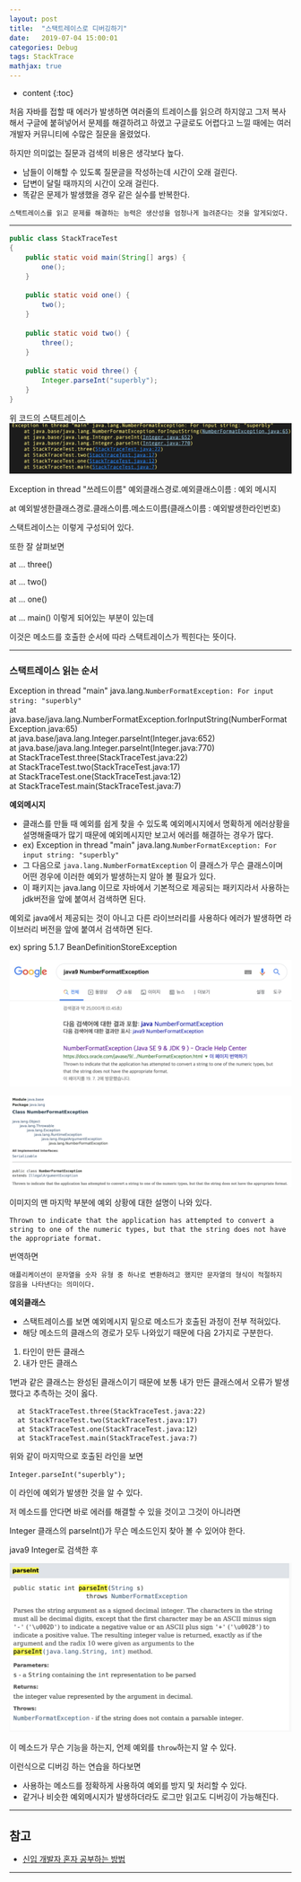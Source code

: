 ```yaml
---
layout: post
title:  "스택트레이스로 디버깅하기"
date:   2019-07-04 15:00:01
categories: Debug
tags: StackTrace
mathjax: true
---
```


* content
{:toc}

    
처음 자바를 접할 때 에러가 발생하면 여러줄의 트레이스를 읽으려 하지않고 그저 복사해서 구글에 붙혀넣어서 문제를 해결하려고 하였고 구글로도 어렵다고
느낄 때에는 여러 개발자 커뮤니티에 수많은 질문을 올렸었다.

하지만 의미없는 질문과 검색의 비용은 생각보다 높다.

- 남들이 이해할 수 있도록 질문글을 작성하는데 시간이 오래 걸린다.
- 답변이 달릴 때까지의 시간이 오래 걸린다.
- 똑같은 문제가 발생했을 경우 같은 실수를 반복한다.  

`스택트레이스를 읽고 문제를 해결하는 능력은 생산성을 엄청나게 늘려준다는 것을 알게되었다.`



---
```java
public class StackTraceTest
{
    public static void main(String[] args) {
        one();
    }

    public static void one() {
        two();
    }

    public static void two() {
        three();
    }

    public static void three() {
        Integer.parseInt("superbly");
    }
}
```
위 코드의 스택트레이스
![trace](/img/trace.png)

Exception in thread "쓰레드이름" 예외클래스경로.예외클래스이름 : 예외 메시지

at 예외발생한클래스경로.클래스이름.메소드이름(클래스이름 : 예외발생한라인번호)

스택트레이스는 이렇게 구성되어 있다.

또한 잘 살펴보면

at ... three()

at ... two()

at ... one()

at ... main() 이렇게 되어있는 부분이 있는데

이것은 메소드를 호출한 순서에 따라 스택트레이스가 찍힌다는 뜻이다.



---
### 스택트레이스 읽는 순서  

Exception in thread "main" java.lang.`NumberFormatException: For input string: "superbly"`  
	at java.base/java.lang.NumberFormatException.forInputString(NumberFormatException.java:65)  
	at java.base/java.lang.Integer.parseInt(Integer.java:652)  
	at java.base/java.lang.Integer.parseInt(Integer.java:770)  
	at StackTraceTest.three(StackTraceTest.java:22)  
	at StackTraceTest.two(StackTraceTest.java:17)  
	at StackTraceTest.one(StackTraceTest.java:12)  
	at StackTraceTest.main(StackTraceTest.java:7)  

**예외메시지**   
- 클래스를 만들 때 예외를 쉽게 찾을 수 있도록 예외메시지에서 명확하게 에러상황을 설명해줄때가 많기 때문에 예외메시지만 보고서 에러를 해결하는 경우가 많다.
- ex) Exception in thread "main" java.lang.`NumberFormatException: For input string: "superbly"`  
- 그 다음으로 `java.lang.NumberFormatException` 이 클래스가 무슨 클래스이며 어떤 경우에 이러한 예외가 발생하는지 알아 볼 필요가 있다.
- 이 패키지는 java.lang 이므로 자바에서 기본적으로 제공되는 패키지라서 사용하는 jdk버전을 앞에 붙여서 검색하면 된다.  

예외로 java에서 제공되는 것이 아니고 다른 라이브러리를 사용하다 에러가 발생하면 라이브러리 버전을 앞에 붙여서 검색하면 된다.

ex) spring 5.1.7 BeanDefinitionStoreException

![googleSearch](/img/googleSearch.png)  

![numberformatexception](/img/numberformatexception.png)  

이미지의 맨 마지막 부분에 예외 상황에 대한 설명이 나와 있다.
```
Thrown to indicate that the application has attempted to convert a string to one of the numeric types, but that the string does not have the appropriate format.    
```
번역하면
```
애플리케이션이 문자열을 숫자 유형 중 하나로 변환하려고 했지만 문자열의 형식이 적절하지 않음을 나타낸다는 의미이다.
```

**예외클래스**  
- 스택트레이스를 보면 예외메시지 밑으로 메소드가 호출된 과정이 전부 적혀있다.
- 해당 메소드의 클래스의 경로가 모두 나와있기 때문에 다음 2가지로 구분한다.
1. 타인이 만든 클래스
2. 내가 만든 클래스  

1번과 같은 클래스는 완성된 클래스이기 때문에 보통 내가 만든 클래스에서 오류가 발생했다고 추측하는 것이 옳다.
```
  at StackTraceTest.three(StackTraceTest.java:22)  
  at StackTraceTest.two(StackTraceTest.java:17)  
  at StackTraceTest.one(StackTraceTest.java:12)   
  at StackTraceTest.main(StackTraceTest.java:7)  
```
위와 같이 마지막으로 호출된 라인을 보면

`Integer.parseInt("superbly");`

이 라인에 예외가 발생한 것을 알 수 있다.  

저 메소드를 안다면 바로 에러를 해결할 수 있을 것이고 그것이 아니라면  

Integer 클래스의 parseInt()가 무슨 메소드인지 찾아 볼 수 있어야 한다.  

java9 Integer로 검색한 후  

![parseInt](/img/parseInt.png)  

이 메소드가 무슨 기능을 하는지, 언제 예외를 `throw`하는지 알 수 있다.  

이런식으로 디버깅 하는 연습을 하다보면  

* 사용하는 메소드를 정확하게 사용하여 예외를 방지 및 처리할 수 있다.  
* 같거나 비슷한 예외메시지가 발생하더라도 로그만 읽고도 디버깅이 가능해진다.  

---



## 참고  

* [신입 개발자 혼자 공부하는 방법](http://okky.kr/article/597494)

---
